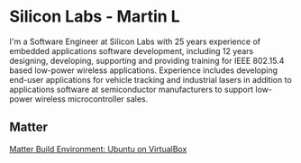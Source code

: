 # Silicon Labs - Martin L

I'm a Software Engineer at Silicon Labs with 25 years experience of embedded applications software development, including 12 years designing, developing, supporting and providing training for IEEE 802.15.4 based low-power wireless applications. Experience includes developing end-user applications for vehicle tracking and industrial lasers in addition to applications software at semiconductor manufacturers to support low-power wireless microcontroller sales.

## Matter

[Matter Build Environment: Ubuntu on VirtualBox](matter/build-environment.md)